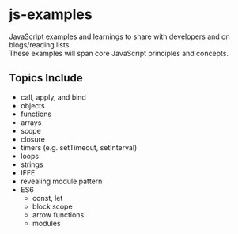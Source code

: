 # js-examples
JavaScript examples and learnings to share with developers and on blogs/reading lists.  
These examples will span core JavaScript principles and concepts.

## Topics Include
- call, apply, and bind
- objects
- functions
- arrays 
- scope
- closure
- timers (e.g. setTimeout, setInterval)
- loops
- strings
- IFFE
- revealing module pattern
- ES6
  - const, let
  - block scope
  - arrow functions
  - modules
